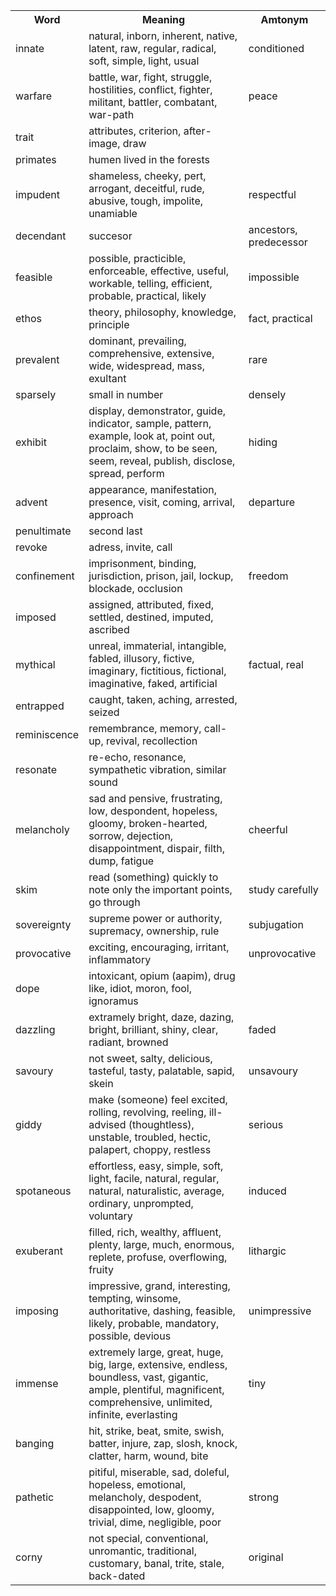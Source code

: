 <table>
    <tr>
        <th>Word</th>
        <th>Meaning</th>
        <th>Amtonym</th>
    </tr>
    <tr>
        <td>innate</td>
        <td>natural, inborn, inherent, native, latent, raw, regular, radical, soft, simple, light, usual</td>
        <td>conditioned</td>
    </tr>
    <tr>
        <td>warfare</td>
        <td>battle, war, fight, struggle, hostilities, conflict, fighter, militant, battler, combatant, war-path</td>
        <td>peace</td>
    </tr>
    <tr>
        <td>trait</td>
        <td>attributes, criterion, after-image, draw</td>
        <td></td>
    </tr>
    <tr>
        <td>primates</td>
        <td>humen lived in the forests</td>
        <td></td>
    </tr>
    <tr>
        <td>impudent</td>
        <td>shameless, cheeky, pert, arrogant, deceitful, rude, abusive, tough, impolite, unamiable</td>
        <td>respectful</td>
    </tr>
    <tr>
        <td>decendant</td>
        <td>succesor</td>
        <td>ancestors, predecessor</td>
    </tr>
    <tr>
        <td>feasible</td>
        <td>possible, practicible, enforceable, effective, useful, workable, telling, efficient, probable, practical, likely</td>
        <td>impossible</td>
    </tr>
    <tr>
        <td>ethos</td>
        <td>theory, philosophy, knowledge, principle</td>
        <td>fact, practical</td>
    </tr>
    <tr>
        <td>prevalent</td>
        <td>dominant, prevailing, comprehensive, extensive, wide, widespread, mass, exultant</td>
        <td>rare</td>
    </tr>
    <tr>
        <td>sparsely</td>
        <td>small in number</td>
        <td>densely</td>
    </tr>
    <tr>
        <td>exhibit</td>
        <td>display, demonstrator, guide, indicator, sample, pattern, example, look at, point out, proclaim, show, to be seen, seem, reveal, publish, disclose, spread, perform</td>
        <td>hiding</td>
    </tr>
    <tr>
        <td>advent</td>
        <td>appearance, manifestation, presence, visit, coming, arrival, approach</td>
        <td>departure</td>
    </tr>
    <tr>
        <td>penultimate</td>
        <td>second last</td>
        <td></td>
    </tr>
    <tr>
        <td>revoke</td>
        <td>adress, invite, call</td>
        <td></td>
    </tr>
    <tr>
        <td>confinement</td>
        <td>imprisonment, binding, jurisdiction, prison, jail, lockup, blockade, occlusion</td>
        <td>freedom</td>
    </tr>
    <tr>
        <td>imposed</td>
        <td>assigned, attributed, fixed, settled, destined, imputed, ascribed</td>
        <td></td>
    </tr>
    <tr>
        <td>mythical</td>
        <td>unreal, immaterial, intangible, fabled, illusory, fictive, imaginary, fictitious, fictional, imaginative, faked, artificial</td>
        <td>factual, real</td>
    </tr>
    <tr>
        <td>entrapped</td>
        <td>caught, taken, aching, arrested, seized</td>
        <td></td>
    </tr>
    <tr>
        <td>reminiscence</td>
        <td>remembrance, memory, call-up, revival, recollection</td>
        <td></td>
    </tr>
    <tr>
        <td>resonate</td>
        <td>re-echo, resonance, sympathetic vibration, similar sound</td>
        <td></td>
    </tr>
    <tr>
        <td>melancholy</td>
        <td>sad and pensive, frustrating, low, despondent, hopeless, gloomy, broken-hearted, sorrow, dejection, disappointment, dispair, filth, dump, fatigue</td>
        <td>cheerful</td>
    </tr>
    <tr>
        <td>skim</td>
        <td>read (something) quickly to note only the important points, go through</td>
        <td>study carefully</td>
    </tr>
    <tr>
        <td>sovereignty</td>
        <td>supreme power or authority, supremacy, ownership, rule</td>
        <td>subjugation</td>
    </tr>
    <tr>
        <td>provocative</td>
        <td>exciting, encouraging, irritant, inflammatory</td>
        <td>unprovocative</td>
    </tr>
    <tr>
        <td>dope</td>
        <td>intoxicant, opium (aapim), drug like, idiot, moron, fool, ignoramus</td>
        <td></td>
    </tr>
    <tr>
        <td>dazzling</td>
        <td>extramely bright, daze, dazing, bright, brilliant, shiny, clear, radiant, browned</td>
        <td>faded</td>
    </tr>
    <tr>
        <td>savoury</td>
        <td>not sweet, salty, delicious, tasteful, tasty, palatable, sapid, skein</td>
        <td>unsavoury</td>
    </tr>
    <tr>
        <td>giddy</td>
        <td>make (someone) feel excited, rolling, revolving, reeling, ill-advised (thoughtless), unstable, troubled, hectic, palapert, choppy, restless</td>
        <td>serious</td>
    </tr>
    <tr>
        <td>spotaneous</td>
        <td>effortless, easy, simple, soft, light, facile, natural, regular, natural, naturalistic, average, ordinary, unprompted, voluntary</td>
        <td>induced</td>
    </tr>
    <tr>
        <td>exuberant</td>
        <td>filled, rich, wealthy, affluent, plenty, large, much, enormous, replete, profuse, overflowing, fruity</td>
        <td>lithargic</td>
    </tr>
    <tr>
        <td>imposing</td>
        <td>impressive, grand, interesting, tempting, winsome, authoritative, dashing, feasible, likely, probable, mandatory, possible, devious</td>
        <td>unimpressive</td>
    </tr>
    <tr>
        <td>immense</td>
        <td>extremely large, great, huge, big, large, extensive, endless, boundless, vast, gigantic, ample, plentiful, magnificent, comprehensive, unlimited, infinite, everlasting</td>
        <td>tiny</td>
    </tr>
    <tr>
        <td>banging</td>
        <td>hit, strike, beat, smite, swish, batter, injure, zap, slosh, knock, clatter, harm, wound, bite</td>
        <td></td>
    </tr>
    <tr>
        <td>pathetic</td>
        <td>pitiful, miserable, sad, doleful, hopeless, emotional, melancholy, despodent, disappointed, low, gloomy, trivial, dime, negligible, poor</td>
        <td>strong</td>
    </tr>
    <tr>
        <td>corny</td>
        <td>not special, conventional, unromantic, traditional, customary, banal, trite, stale, back-dated</td>
        <td>original</td>
    </tr>
</table>